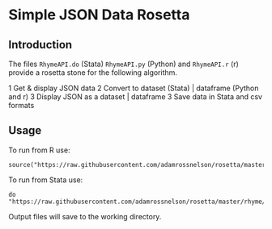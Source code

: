 # Simple JSON Data Rosetta
## Introduction

The files `RhymeAPI.do` (Stata) `RhymeAPI.py` (Python) and `RhymeAPI.r` (r) provide a rosetta stone for the following algorithm.

1 Get & display JSON data
2 Convert to dataset (Stata) | dataframe (Python and r)
3 Display JSON as a dataset | dataframe
3 Save data in Stata and csv formats

## Usage

To run from R use:
````
source("https://raw.githubusercontent.com/adamrossnelson/rosetta/master/rhyme/RhymeAPI.r")
````
To run from Stata use:
````
do "https://raw.githubusercontent.com/adamrossnelson/rosetta/master/rhyme/RhymeAPI.do"
````
Output files will save to the working directory.